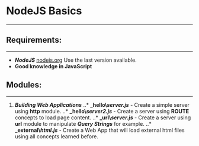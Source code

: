 # NodeJS Basics
---
## Requirements:
---
- **_NodeJS_** [nodejs.org](https://nodejs.org/)
Use the last version available.
- **Good knowledge in JavaScript**


## Modules:
---
1. **_Building Web Applications_**
..* **_hello\\_server.js_** - Create a simple server using **http** module.
..* **_hello\\_server2.js_** - Create a server using **ROUTE** concepts to load page content.
..* **_url\\_server.js_** - Create a server using **url** module to manipulate **_Query Strings_** for example.
..* **_external\\_html.js_** - Create a Web App that will load external html files using all concepts learned before.
